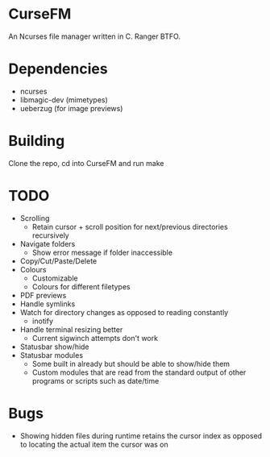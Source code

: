 # CurseFM

An Ncurses file manager written in C. Ranger BTFO.

# Dependencies

- ncurses
- libmagic-dev (mimetypes)
- ueberzug (for image previews)

# Building

Clone the repo, cd into CurseFM and run make

# TODO

- Scrolling
  - Retain cursor + scroll position for next/previous directories recursively
- Navigate folders
  - Show error message if folder inaccessible
- Copy/Cut/Paste/Delete
- Colours
  - Customizable
  - Colours for different filetypes
- PDF previews
- Handle symlinks
- Watch for directory changes as opposed to reading constantly
  - inotify
- Handle terminal resizing better
  - Current sigwinch attempts don't work
- Statusbar show/hide
- Statusbar modules
  - Some built in already but should be able to show/hide them
  - Custom modules that are read from the standard output of other programs or scripts such as date/time

# Bugs

- Showing hidden files during runtime retains the cursor index as opposed to locating the actual item the cursor was on
